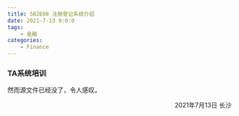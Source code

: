 ```yaml
---
title: S02E08 注册登记系统介绍
date: 2021-7-13 9:0:0
tags:
    - 金融
categories: 
    - Finance
---
```

### TA系统培训

<!--more-->

然而源文件已经没了，令人感叹。

<p align="right">2021年7月13日 长沙</p>
